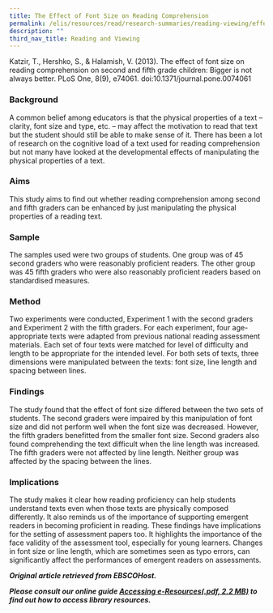 ```yaml
---
title: The Effect of Font Size on Reading Comprehension
permalink: /elis/resources/read/research-summaries/reading-viewing/effect-of-font-size-on-reading-comprehension/
description: ""
third_nav_title: Reading and Viewing
---
```

Katzir, T., Hershko, S., & Halamish, V. (2013). The effect of font size on reading comprehension on second and fifth grade children: Bigger is not always better. PLoS One, 8(9), e74061. doi:10.1371/journal.pone.0074061

### Background

A common belief among educators is that the physical properties of a text – clarity, font size and type, etc. – may affect the motivation to read that text but the student should still be able to make sense of it. There has been a lot of research on the cognitive load of a text used for reading comprehension but not many have looked at the developmental effects of manipulating the physical properties of a text.

### Aims

This study aims to find out whether reading comprehension among second and fifth graders can be enhanced by just manipulating the physical properties of a reading text.

### Sample

The samples used were two groups of students. One group was of 45 second graders who were reasonably proficient readers. The other group was 45 fifth graders who were also reasonably proficient readers based on standardised measures.

### Method

Two experiments were conducted, Experiment 1 with the second graders and Experiment 2 with the fifth graders. For each experiment, four age-appropriate texts were adapted from previous national reading assessment materials. Each set of four texts were matched for level of difficulty and length to be appropriate for the intended level. For both sets of texts, three dimensions were manipulated between the texts: font size, line length and spacing between lines.

### Findings

The study found that the effect of font size differed between the two sets of students. The second graders were impaired by this manipulation of font size and did not perform well when the font size was decreased. However, the fifth graders benefitted from the smaller font size. Second graders also found comprehending the text difficult when the line length was increased. The fifth graders were not affected by line length. Neither group was affected by the spacing between the lines.

### Implications

The study makes it clear how reading proficiency can help students understand texts even when those texts are physically composed differently. It also reminds us of the importance of supporting emergent readers in becoming proficient in reading. These findings have implications for the setting of assessment papers too. It highlights the importance of the face validity of the assessment tool, especially for young learners. Changes in font size or line length, which are sometimes seen as typo errors, can significantly affect the performances of emergent readers on assessments.

_**Original article retrieved from EBSCOHost.**_  

**_Please consult our online guide [Accessing e-Resources(.pdf, 2.2 MB)](https://academyofsingaporeteachers-moe-edu-sg-admin.cwp.sg/elis/resources/read/research-summaries/reading-and-viewing/18e45074-6b1b-4ac7-811f-1a8da16c4f81 "Accessing e-Resources") to find out how to access library resources._**